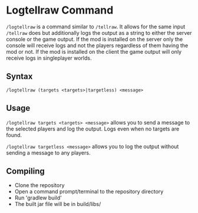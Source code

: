 # Logtellraw Command

`/logtellraw` is a command similar to `/tellraw`. It allows for the same input `/tellraw` does but additionally logs the output as a string to either the server console or the game output. If the mod is installed on the server only the console will receive logs and not the players regardless of them having the mod or not. If the mod is installed on the client the game output will only receive logs in singleplayer worlds.

## Syntax
`/logtellraw (targets <targets>|targetless) <message>`

## Usage
`/logtellraw targets <targets> <message>` allows you to send a message to the selected players and log the output. Logs even when no targets are found.

`/logtellraw targetless <message>` allows you to log the output without sending a message to any players.

## Compiling
* Clone the repository
* Open a command prompt/terminal to the repository directory
* Run 'gradlew build'
* The built jar file will be in build/libs/
